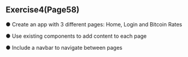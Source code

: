 ## Exercise4(Page58)

● Create an app with 3 different pages: Home, Login and
Bitcoin Rates

● Use existing components to add content to each page

● Include a navbar to navigate between pages